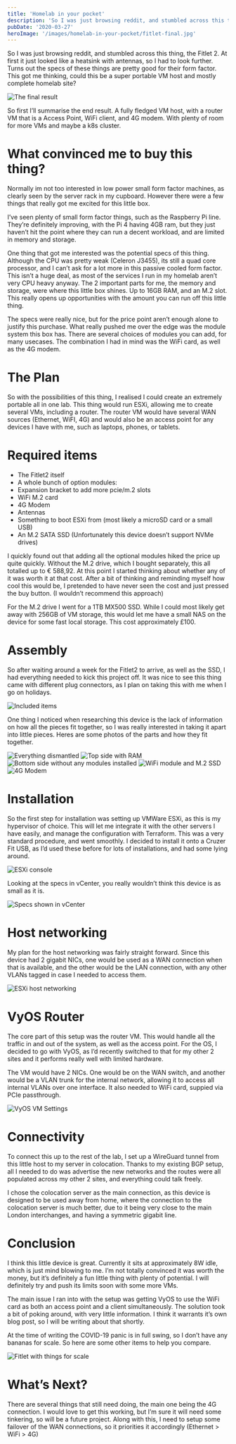 ```yaml
---
title: 'Homelab in your pocket'
description: 'So I was just browsing reddit, and stumbled across this thing, the Fitlet 2. At first it just looked like a heatsink with antennas, so I had to look further. Turns out the specs of these things are pretty good for their form factor. This got me thinking, could this be a super portable VM host and mostly complete homelab site?'
pubDate: '2020-03-27'
heroImage: '/images/homelab-in-your-pocket/fitlet-final.jpg'
---
```


So I was just browsing reddit, and stumbled across this thing, the Fitlet 2. At first it just looked like a heatsink with antennas, so I had to look further. Turns out the specs of these things are pretty good for their form factor. This got me thinking, could this be a super portable VM host and mostly complete homelab site?

![The final result](/images/homelab-in-your-pocket/fitlet-final.jpg)

So first I’ll summarise the end result. A fully fledged VM host, with a router VM that is a Access Point, WiFi client, and 4G modem. With plenty of room for more VMs and maybe a k8s cluster.

# What convinced me to buy this thing?

Normally im not too interested in low power small form factor machines, as clearly seen by the server rack in my cupboard. However there were a few things that really got me excited for this little box.

I’ve seen plenty of small form factor things, such as the Raspberry Pi line. They’re definitely improving, with the Pi 4 having 4GB ram, but they just haven’t hit the point where they can run a decent workload, and are limited in memory and storage.

One thing that got me interested was the potential specs of this thing. Although the CPU was pretty weak (Celeron J3455), its still a quad core processor, and I can’t ask for a lot more in this passive cooled form factor. This isn’t a huge deal, as most of the services I run in my homelab aren’t very CPU heavy anyway.
The 2 important parts for me, the memory and storage, were where this little box shines. Up to 16GB RAM, and an M.2 slot. This really opens up opportunities with the amount you can run off this little thing.

The specs were really nice, but for the price point aren’t enough alone to justify this purchase. What really pushed me over the edge was the module system this box has. There are several choices of modules you can add, for many usecases. The combination I had in mind was the WiFi card, as well as the 4G modem.

# The Plan

So with the possibilities of this thing, I realised I could create an extremely portable all in one lab. This thing would run ESXi, allowing me to create several VMs, including a router. The router VM would have several WAN sources (Ethernet, WiFI, 4G) and would also be an access point for any devices I have with me, such as laptops, phones, or tablets.

# Required items
* The Fitlet2 itself
* A whole bunch of option modules:
* Expansion bracket to add more pcie/m.2 slots
* WiFi M.2 card
* 4G Modem
* Antennas
* Something to boot ESXi from (most likely a microSD card or a small USB)
* An M.2 SATA SSD (Unfortunately this device doesn’t support NVMe drives)

I quickly found out that adding all the optional modules hiked the price up quite quickly. Without the M.2 drive, which I bought separately, this all totalled up to € 588,92. At this point I started thinking about whether any of it was worth it at that cost. After a bit of thinking and reminding myself how cool this would be, I pretended to have never seen the cost and just pressed the buy button. (I wouldn’t recommend this approach)

For the M.2 drive I went for a 1TB MX500 SSD. While I could most likely get away with 256GB of VM storage, this would let me have a small NAS on the device for some fast local storage. This cost approximately £100.

# Assembly

So after waiting around a week for the Fitlet2 to arrive, as well as the SSD, I had everything needed to kick this project off. It was nice to see this thing came with different plug connectors, as I plan on taking this with me when I go on holidays.

![Included items](/images/homelab-in-your-pocket/fitlet-included-things.jpg)

One thing I noticed when researching this device is the lack of information on how all the pieces fit together, so I was really interested in taking it apart into little pieces. Heres are some photos of the parts and how they fit together.


![Everything dismantled](/images/homelab-in-your-pocket/everything-dismantled.jpg)
![Top side with RAM](/images/homelab-in-your-pocket/top-side-with-ram.jpg)
![Bottom side without any modules installed](/images/homelab-in-your-pocket/bottom-side.jpg)
![WiFi module and M.2 SSD](/images/homelab-in-your-pocket/wifi-module.jpg)
![4G Modem](/images/homelab-in-your-pocket/4G-modem.jpg)

# Installation

So the first step for installation was setting up VMWare ESXi, as this is my hypervisor of choice. This will let me integrate it with the other servers I have easily, and manage the configuration with Terraform. This was a very standard procedure, and went smoothly. I decided to install it onto a Cruzer Fit USB, as I’d used these before for lots of installations, and had some lying around.

![ESXi console](/images/homelab-in-your-pocket/esxi-console.jpg)

Looking at the specs in vCenter, you really wouldn’t think this device is as small as it is.

![Specs shown in vCenter](/images/homelab-in-your-pocket/vcenter-specs.png)

# Host networking

My plan for the host networking was fairly straight forward. Since this device had 2 gigabit NICs, one would be used as a WAN connection when that is available, and the other would be the LAN connection, with any other VLANs tagged in case I needed to access them.

![ESXi host networking](/images/homelab-in-your-pocket/host-networking.png)

# VyOS Router
The core part of this setup was the router VM. This would handle all the traffic in and out of the system, as well as the access point. For the OS, I decided to go with VyOS, as I’d recently switched to that for my other 2 sites and it performs really well with limited hardware. 

The VM would have 2 NICs. One would be on the WAN switch, and another would be a VLAN trunk for the internal network, allowing it to access all internal VLANs over one interface. It also needed to WiFi card, suppied via PCIe passthrough.

![VyOS VM Settings](/images/homelab-in-your-pocket/vyos-vm.png)

# Connectivity
To connect this up to the rest of the lab, I set up a WireGuard tunnel from this little host to my server in colocation. Thanks to my existing BGP setup, all I needed to do was advertise the new networks and the routes were all populated across my other 2 sites, and everything could talk freely.

I chose the colocation server as the main connection, as this device is designed to be used away from home, where the connection to the colocation server is much better, due to it being very close to the main London interchanges, and having a symmetric gigabit line.

# Conclusion

I think this little device is great. Currently it sits at approximately 8W idle, which is just mind blowing to me. I’m not totally convinced it was worth the money, but it’s definitely a fun little thing with plenty of potential. I will definitely try and push its limits soon with some more VMs.

The main issue I ran into with the setup was getting VyOS to use the WiFi card as both an access point and a client simultaneously. The solution took a bit of poking around, with very little information. I think it warrants it’s own blog post, so I will be writing about that shortly.

At the time of writing the COVID-19 panic is in full swing, so I don’t have any bananas for scale. So here are some other items to help you compare.

![Fitlet with things for scale](/images/homelab-in-your-pocket/fitlet-scale.jpg)

# What’s Next?

There are several things that still need doing, the main one being the 4G connection. I would love to get this working, but I’m sure it will need some tinkering, so will be a future project. Along with this, I need to setup some failover of the WAN connections, so it priorities it accordingly (Ethernet > WiFi > 4G)
